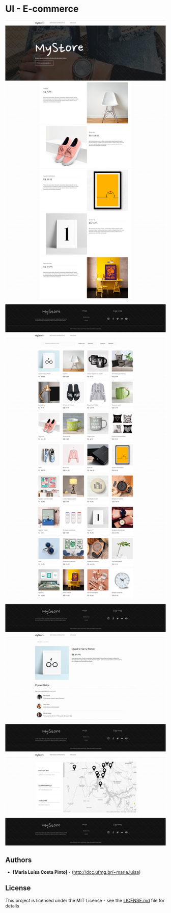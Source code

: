 # UI - E-commerce

![alt See a printscreen of a project](uiecommerce01.png)
![alt See a printscreen of a project](uiecommerce02.png)
![alt See a printscreen of a project](uiecommerce03.png)
![alt See a printscreen of a project](uiecommerce04.png)

## Authors

* **[Maria Luísa Costa Pinto]** - (http://dcc.ufmg.br/~maria.luisa)

## License

This project is licensed under the MIT License - see the [LICENSE.md](LICENSE.md) file for details